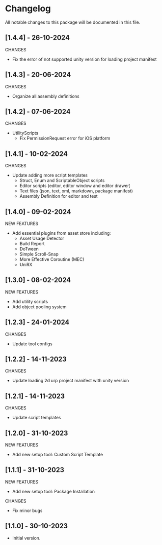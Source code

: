 # Changelog
All notable changes to this package will be documented in this file.

## [1.4.4] - 26-10-2024
CHANGES
- Fix the error of not supported unity version for loading project manifest

## [1.4.3] - 20-06-2024
CHANGES
- Organize all assembly definitions

## [1.4.2] - 07-06-2024
CHANGES
- UtilityScripts
   + Fix PermissionRequest error for iOS platform

## [1.4.1] - 10-02-2024
CHANGES
- Update adding more script templates
   + Struct, Enum and ScriptableObject scripts
   + Editor scripts (editor, editor window and editor drawer)
   + Text files (json, text, xml, markdown, package manifest)
   + Assembly Definition for editor and test

## [1.4.0] - 09-02-2024
NEW FEATURES
- Add essential plugins from asset store including:
   + Asset Usage Detector
   + Build Report
   + DoTween
   + Simple Scroll-Snap
   + More Effective Coroutine (MEC)
   + UniRX

## [1.3.0] - 08-02-2024
NEW FEATURES
- Add utility scripts 
- Add object pooling system 

## [1.2.3] - 24-01-2024
CHANGES
- Update tool configs

## [1.2.2] - 14-11-2023
CHANGES
- Update loading 2d urp project manifest with unity version 

## [1.2.1] - 14-11-2023
CHANGES
- Update script templates

## [1.2.0] - 31-10-2023
NEW FEATURES
- Add new setup tool: Custom Script Template 

## [1.1.1] - 31-10-2023
NEW FEATURES
- Add new setup tool: Package Installation 

CHANGES
- Fix minor bugs

## [1.1.0] - 30-10-2023
- Initial version.
